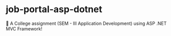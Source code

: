 # job-portal-asp-dotnet
🦄 A College assignment (SEM - III Application Development) using ASP .NET MVC Framework!

